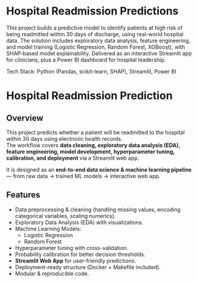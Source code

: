 # Hospital Readmission Predictions


This project builds a predictive model to identify patients at high risk of being readmitted within 30 days of discharge, using real-world hospital data. The solution includes exploratory data analysis, feature engineering, and model training (Logistic Regression, Random Forest, XGBoost), with SHAP-based model explainability. Delivered as an interactive Streamlit app for clinicians, plus a Power BI dashboard for hospital leadership.

Tech Stack: Python (Pandas, scikit-learn, SHAP), Streamlit, Power BI


# Hospital Readmission Prediction

## Overview
This project predicts whether a patient will be readmitted to the hospital within 30 days using electronic health records.  
The workflow covers **data cleaning, exploratory data analysis (EDA), feature engineering, model development, hyperparameter tuning, calibration, and deployment** via a Streamlit web app.  

It is designed as an **end-to-end data science & machine learning pipeline** — from raw data → trained ML models → interactive web app.  


## Features
- Data preprocessing & cleaning (handling missing values, encoding categorical variables, scaling numerics).
- Exploratory Data Analysis (EDA) with visualizations.
- Machine Learning Models:
  - Logistic Regression
  - Random Forest
- Hyperparameter tuning with cross-validation.
- Probability calibration for better decision thresholds.
- **Streamlit Web App** for user-friendly predictions.
- Deployment-ready structure (Docker + Makefile included).
- Modular & reproducible code.
